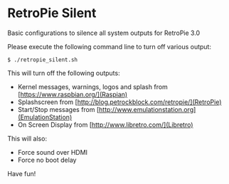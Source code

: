 # RetroPie Silent
Basic configurations to silence all system outputs for RetroPie 3.0

Please execute the following command line to turn off various output:
```
$ ./retropie_silent.sh
```

This will turn off the following outputs:
- Kernel messages, warnings, logos and splash from [https://www.raspbian.org/](Raspian)
- Splashscreen from [http://blog.petrockblock.com/retropie/](RetroPie)
- Start/Stop messages from [http://www.emulationstation.org](EmulationStation)
- On Screen Display from [http://www.libretro.com/](Libretro)

This will also:
- Force sound over HDMI
- Force no boot delay

Have fun!
